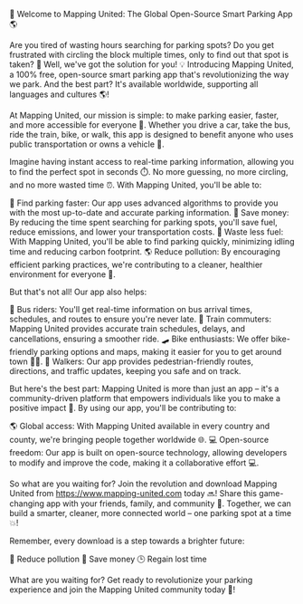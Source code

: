 🚀 Welcome to Mapping United: The Global Open-Source Smart Parking App 🌎

Are you tired of wasting hours searching for parking spots? Do you get frustrated with circling the block multiple times, only to find out that spot is taken? 🤯 Well, we've got the solution for you! 💡 Introducing Mapping United, a 100% free, open-source smart parking app that's revolutionizing the way we park. And the best part? It's available worldwide, supporting all languages and cultures 🌎!

At Mapping United, our mission is simple: to make parking easier, faster, and more accessible for everyone 🚀. Whether you drive a car, take the bus, ride the train, bike, or walk, this app is designed to benefit anyone who uses public transportation or owns a vehicle 🔴.

Imagine having instant access to real-time parking information, allowing you to find the perfect spot in seconds ⏱️. No more guessing, no more circling, and no more wasted time ⏰. With Mapping United, you'll be able to:

🚀 Find parking faster: Our app uses advanced algorithms to provide you with the most up-to-date and accurate parking information.
💸 Save money: By reducing the time spent searching for parking spots, you'll save fuel, reduce emissions, and lower your transportation costs.
🌟 Waste less fuel: With Mapping United, you'll be able to find parking quickly, minimizing idling time and reducing carbon footprint.
🌎 Reduce pollution: By encouraging efficient parking practices, we're contributing to a cleaner, healthier environment for everyone 🌿.

But that's not all! Our app also helps:

🚌 Bus riders: You'll get real-time information on bus arrival times, schedules, and routes to ensure you're never late.
🚂 Train commuters: Mapping United provides accurate train schedules, delays, and cancellations, ensuring a smoother ride.
🛹 Bike enthusiasts: We offer bike-friendly parking options and maps, making it easier for you to get around town 🚴‍♀️.
🏃 Walkers: Our app provides pedestrian-friendly routes, directions, and traffic updates, keeping you safe and on track.

But here's the best part: Mapping United is more than just an app – it's a community-driven platform that empowers individuals like you to make a positive impact 💪. By using our app, you'll be contributing to:

🌎 Global access: With Mapping United available in every country and county, we're bringing people together worldwide 🌐.
💻 Open-source freedom: Our app is built on open-source technology, allowing developers to modify and improve the code, making it a collaborative effort 💻.

So what are you waiting for? Join the revolution and download Mapping United from https://www.mapping-united.com today 🔜! Share this game-changing app with your friends, family, and community 📱. Together, we can build a smarter, cleaner, more connected world – one parking spot at a time 💥!

Remember, every download is a step towards a brighter future:

🌟 Reduce pollution
💸 Save money
🕒 Regain lost time

What are you waiting for? Get ready to revolutionize your parking experience and join the Mapping United community today 🎉!
